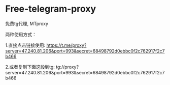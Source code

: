 # Free-telegram-proxy
免费tg代理, MTproxy

两种使用方式：

1.直接点击链接使用: https://t.me/proxy?server=47.240.81.206&port=993&secret=68498792d0ebbc0f2c762917f2c7b466

2.或者复制下面这段到tg:
tg://proxy?server=47.240.81.206&port=993&secret=68498792d0ebbc0f2c762917f2c7b466
